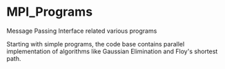 # MPI_Programs

Message Passing Interface related various programs

Starting with simple programs, the code base contains parallel implementation of algorithms like Gaussian Elimination and Floy's shortest path.

